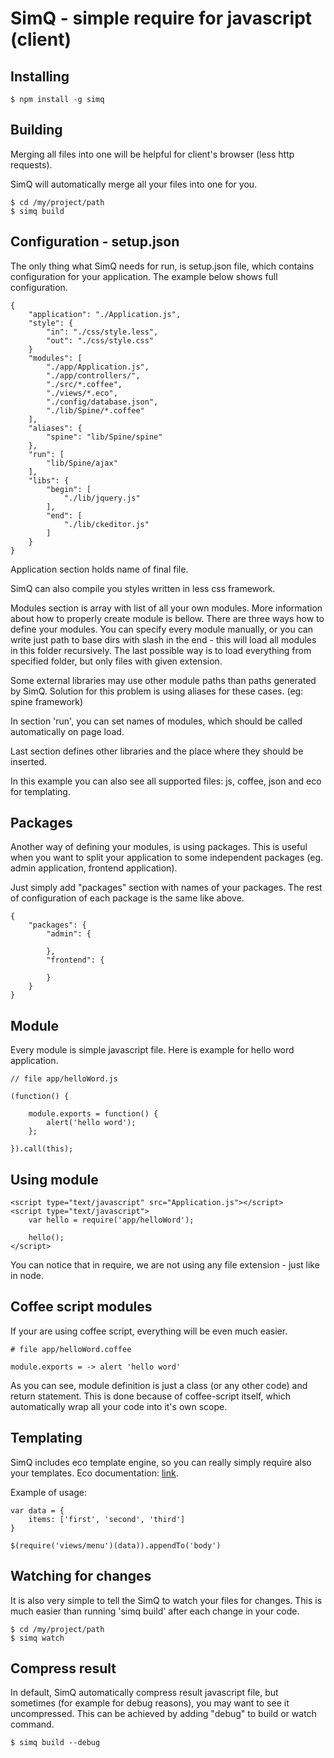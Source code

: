 # SimQ - simple require for javascript (client)

## Installing

```
$ npm install -g simq
```

## Building

Merging all files into one will be helpful for client's browser (less http requests).

SimQ will automatically merge all your files into one for you.

```
$ cd /my/project/path
$ simq build
```

## Configuration - setup.json

The only thing what SimQ needs for run, is setup.json file, which contains configuration for your application.
The example below shows full configuration.
```
{
	"application": "./Application.js",
	"style": {
		"in": "./css/style.less",
		"out": "./css/style.css"
	}
	"modules": [
		"./app/Application.js",
		"./app/controllers/",
		"./src/*.coffee",
		"./views/*.eco",
		"./config/database.json",
		"./lib/Spine/*.coffee"
	],
	"aliases": {
		"spine": "lib/Spine/spine"
	},
	"run": [
		"lib/Spine/ajax"
	],
	"libs": {
		"begin": [
			"./lib/jquery.js"
		],
		"end": [
			"./lib/ckeditor.js"
		]
	}
}
```

Application section holds name of final file.

SimQ can also compile you styles written in less css framework.

Modules section is array with list of all your own modules. More information about how to properly create module is bellow.
There are three ways how to define your modules. You can specify every module manually, or you can write just path to base dirs with slash in the end - this will load all modules in this folder recursively. The last possible way is to load everything from specified folder, but only files with given extension.

Some external libraries may use other module paths than paths generated by SimQ. Solution for this problem is using aliases for these cases. (eg: spine framework)

In section 'run', you can set names of modules, which should be called automatically on page load.

Last section defines other libraries and the place where they should be inserted.

In this example you can also see all supported files: js, coffee, json and eco for templating.

## Packages

Another way of defining your modules, is using packages. This is useful when you want to split your application to
some independent packages (eg. admin application, frontend application).

Just simply add "packages" section with names of your packages. The rest of configuration of each package is the same like above.

```
{
	"packages": {
		"admin": {

		},
		"frontend": {

		}
	}
}
```

## Module

Every module is simple javascript file. Here is example for hello word application.

```
// file app/helloWord.js

(function() {

	module.exports = function() {
		alert('hello word');
	};

}).call(this);
```

## Using module

```
<script type="text/javascript" src="Application.js"></script>
<script type="text/javascript">
	var hello = require('app/helloWord');

	hello();
</script>
```

You can notice that in require, we are not using any file extension - just like in node.

## Coffee script modules
If your are using coffee script, everything will be even much easier.

```
# file app/helloWord.coffee

module.exports = -> alert 'hello word'
```
As you can see, module definition is just a class (or any other code) and return statement. This is done because of coffee-script itself, which automatically wrap all your code into it's own scope.

## Templating
SimQ includes eco template engine, so you can really simply require also your templates. Eco documentation: [link](https://github.com/sstephenson/eco#eco-embedded-coffeescript-templates).

Example of usage:
```
var data = {
	items: ['first', 'second', 'third']
}

$(require('views/menu')(data)).appendTo('body')

```

## Watching for changes
It is also very simple to tell the SimQ to watch your files for changes. This is much easier than running 'simq build' after each change in your code.

```
$ cd /my/project/path
$ simq watch
```

## Compress result
In default, SimQ automatically compress result javascript file, but sometimes (for example for debug reasons), you may want to see it uncompressed.
This can be achieved by adding "debug" to build or watch command.

```
$ simq build --debug
```